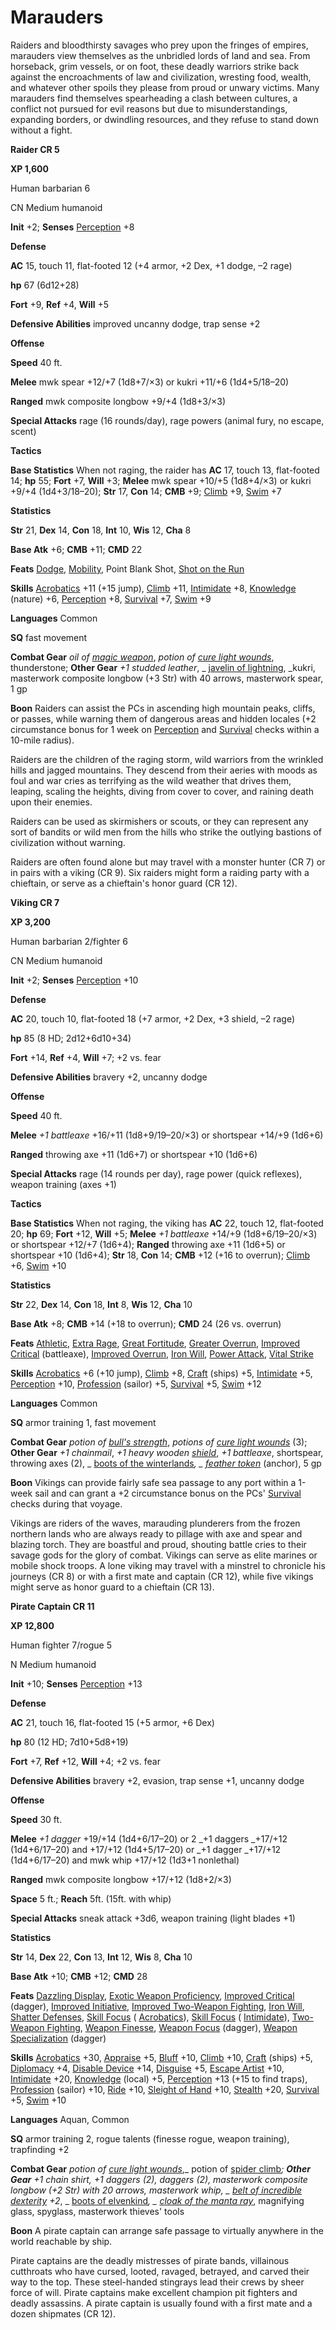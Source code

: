 # Marauders

Raiders and bloodthirsty savages who prey upon the fringes of empires, marauders view themselves as the unbridled lords of land and sea. From horseback, grim vessels, or on foot, these deadly warriors strike back against the encroachments of law and civilization, wresting food, wealth, and whatever other spoils they please from proud or unwary victims. Many marauders find themselves spearheading a clash between cultures, a conflict not pursued for evil reasons but due to misunderstandings, expanding borders, or dwindling resources, and they refuse to stand down without a fight.

**Raider CR 5**

**XP 1,600**

Human barbarian 6

CN Medium humanoid

**Init** +2; **Senses** [Perception](../../skills/perception#_perception) +8

**Defense**

**AC** 15, touch 11, flat-footed 12 (+4 armor, +2 Dex, +1 dodge, –2 rage)

**hp** 67 (6d12+28)

**Fort** +9, **Ref** +4, **Will** +5

**Defensive Abilities** improved uncanny dodge, trap sense +2

**Offense**

**Speed** 40 ft.

**Melee** mwk spear +12/+7 (1d8+7/×3) or kukri +11/+6 (1d4+5/18–20)

**Ranged** mwk composite longbow +9/+4 (1d8+3/×3)

**Special Attacks** rage (16 rounds/day), rage powers (animal fury, no escape, scent)

**Tactics**

**Base Statistics** When not raging, the raider has **AC** 17, touch 13, flat-footed 14; **hp** 55; **Fort** +7, **Will** +3; **Melee** mwk spear +10/+5 (1d8+4/×3) or kukri +9/+4 (1d4+3/18–20); **Str** 17, **Con** 14; **CMB** +9; [Climb](../../skills/climb#_climb) +9, [Swim](../../skills/swim#_swim) +7

**Statistics**

**Str** 21, **Dex** 14, **Con** 18, **Int** 10, **Wis** 12, **Cha** 8

**Base Atk** +6; **CMB** +11; **CMD** 22

**Feats** [Dodge](../../feats#_dodge), [Mobility](../../feats#_mobility), Point Blank Shot, [Shot on the Run](../../feats#_shot-on-the-run)

**Skills** [Acrobatics](../../skills/acrobatics#_acrobatics) +11 (+15 jump), [Climb](../../skills/climb#_climb) +11, [Intimidate](../../skills/intimidate#_intimidate) +8, [Knowledge](../../skills/knowledge#_knowledge) (nature) +6, [Perception](../../skills/perception#_perception) +8, [Survival](../../skills/survival#_survival) +7, [Swim](../../skills/swim#_swim) +9

**Languages** Common

**SQ** fast movement

**Combat Gear** _oil of [magic weapon](../../spells/magicWeapon#_magic-weapon)_, _potion of [cure light wounds](../../spells/cureLightWounds#_cure-light-wounds)_, thunderstone; **Other Gear** _+1 studded leather_, _ [javelin of lightning](../../magicItems/weapons#_javelin-of-lightning), _kukri, masterwork composite longbow (+3 Str) with 40 arrows, masterwork spear, 1 gp

**Boon** Raiders can assist the PCs in ascending high mountain peaks, cliffs, or passes, while warning them of dangerous areas and hidden locales (+2 circumstance bonus for 1 week on [Perception](../../skills/perception#_perception) and [Survival](../../skills/survival#_survival) checks within a 10-mile radius).

Raiders are the children of the raging storm, wild warriors from the wrinkled hills and jagged mountains. They descend from their aeries with moods as foul and war cries as terrifying as the wild weather that drives them, leaping, scaling the heights, diving from cover to cover, and raining death upon their enemies.

Raiders can be used as skirmishers or scouts, or they can represent any sort of bandits or wild men from the hills who strike the outlying bastions of civilization without warning.

Raiders are often found alone but may travel with a monster hunter (CR 7) or in pairs with a viking (CR 9). Six raiders might form a raiding party with a chieftain, or serve as a chieftain's honor guard (CR 12).

**Viking CR 7**

**XP 3,200**

Human barbarian 2/fighter 6

CN Medium humanoid

**Init** +2; **Senses** [Perception](../../skills/perception#_perception) +10

**Defense**

**AC** 20, touch 10, flat-footed 18 (+7 armor, +2 Dex, +3 shield, –2 rage)

**hp** 85 (8 HD; 2d12+6d10+34)

**Fort** +14, **Ref** +4, **Will** +7; +2 vs. fear

**Defensive Abilities** bravery +2, uncanny dodge

**Offense**

**Speed** 40 ft.

**Melee** _+1 battleaxe_ +16/+11 (1d8+9/19–20/×3) or shortspear +14/+9 (1d6+6)

**Ranged** throwing axe +11 (1d6+7) or shortspear +10 (1d6+6)

**Special Attacks** rage (14 rounds per day), rage power (quick reflexes), weapon training (axes +1)

**Tactics**

**Base Statistics** When not raging, the viking has **AC** 22, touch 12, flat-footed 20; **hp** 69; **Fort** +12, **Will** +5; **Melee** _+1 battleaxe_ +14/+9 (1d8+6/19–20/×3) or shortspear +12/+7 (1d6+4); **Ranged** throwing axe +11 (1d6+5) or shortspear +10 (1d6+4); **Str** 18, **Con** 14; **CMB** +12 (+16 to overrun); [Climb](../../skills/climb#_climb) +6, [Swim](../../skills/swim#_swim) +10

**Statistics**

**Str** 22, **Dex** 14, **Con** 18, **Int** 8, **Wis** 12, **Cha** 10

**Base Atk** +8; **CMB** +14 (+18 to overrun); **CMD** 24 (26 vs. overrun)

**Feats** [Athletic](../../feats#_athletic), [Extra Rage](../../feats#_extra-rage), [Great Fortitude](../../feats#_great-fortitude), [Greater Overrun](../../feats#_greater-overrun), [Improved Critical](../../feats#_improved-critical) (battleaxe), [Improved Overrun](../../feats#_improved-overrun), [Iron Will](../../feats#_iron-will), [Power Attack](../../feats#_power-attack), [Vital Strike](../../feats#_vital-strike)

**Skills** [Acrobatics](../../skills/acrobatics#_acrobatics) +6 (+10 jump), [Climb](../../skills/climb#_climb) +8, [Craft](../../skills/craft#_craft) (ships) +5, [Intimidate](../../skills/intimidate#_intimidate) +5, [Perception](../../skills/perception#_perception) +10, [Profession](../../skills/profession#_profession) (sailor) +5, [Survival](../../skills/survival#_survival) +5, [Swim](../../skills/swim#_swim) +12

**Languages** Common

**SQ** armor training 1, fast movement

**Combat Gear** _potion of [bull's strength](../../spells/bullSStrength#_bull-s-strength)_, _potions of [cure light wounds](../../spells/cureLightWounds#_cure-light-wounds)_ (3); **Other Gear** _+1 chainmail_, _+1 heavy wooden [shield](../../spells/shield#_shield)_, _+1 battleaxe_, shortspear, throwing axes (2), _ [boots of the winterlands](../../magicItems/wondrousItems#_boots-of-the-winterlands)_, _ [feather token](../../magicItems/wondrousItems#_feather-token)_ (anchor), 5 gp

**Boon** Vikings can provide fairly safe sea passage to any port within a 1-week sail and can grant a +2 circumstance bonus on the PCs' [Survival](../../skills/survival#_survival) checks during that voyage.

Vikings are riders of the waves, marauding plunderers from the frozen northern lands who are always ready to pillage with axe and spear and blazing torch. They are boastful and proud, shouting battle cries to their savage gods for the glory of combat. Vikings can serve as elite marines or mobile shock troops. A lone viking may travel with a minstrel to chronicle his journeys (CR 8) or with a first mate and captain (CR 12), while five vikings might serve as honor guard to a chieftain (CR 13).

**Pirate Captain CR 11**

**XP 12,800**

Human fighter 7/rogue 5

N Medium humanoid

**Init** +10; **Senses** [Perception](../../skills/perception#_perception) +13

**Defense**

**AC** 21, touch 16, flat-footed 15 (+5 armor, +6 Dex)

**hp** 80 (12 HD; 7d10+5d8+19)

**Fort** +7, **Ref** +12, **Will** +4; +2 vs. fear

**Defensive Abilities** bravery +2, evasion, trap sense +1, uncanny dodge

**Offense**

**Speed** 30 ft.

**Melee** _+1 dagger_ +19/+14 (1d4+6/17–20) or 2 _+1 daggers _+17/+12 (1d4+6/17–20) and +17/+12 (1d4+5/17–20) or _+1 dagger _+17/+12 (1d4+6/17–20) and mwk whip +17/+12 (1d3+1 nonlethal)

**Ranged** mwk composite longbow +17/+12 (1d8+2/×3)

**Space** 5 ft.; **Reach** 5ft. (15ft. with whip)

**Special Attacks** sneak attack +3d6, weapon training (light blades +1)

**Statistics**

**Str** 14, **Dex** 22, **Con** 13, **Int** 12, **Wis** 8, **Cha** 10

**Base Atk** +10; **CMB** +12; **CMD** 28

**Feats** [Dazzling Display](../../feats#_dazzling-display), [Exotic Weapon Proficiency](../../feats#_exotic-weapon-proficiency), [Improved Critical](../../feats#_improved-critical) (dagger), [Improved Initiative](../../feats#_improved-initiative), [Improved Two-Weapon Fighting](../../feats#_improved-two-weapon-fighting), [Iron Will](../../feats#_iron-will), [Shatter Defenses](../../feats#_shatter-defenses), [Skill Focus](../../feats#_skill-focus) ( [Acrobatics](../../skills/acrobatics#_acrobatics)), [Skill Focus](../../feats#_skill-focus) ( [Intimidate](../../skills/intimidate#_intimidate)), [Two-Weapon Fighting](../../feats#_two-weapon-fighting), [Weapon Finesse](../../feats#_weapon-finesse), [Weapon Focus](../../feats#_weapon-focus) (dagger), [Weapon Specialization](../../feats#_weapon-specialization) (dagger)

**Skills** [Acrobatics](../../skills/acrobatics#_acrobatics) +30, [Appraise](../../skills/appraise#_appraise) +5, [Bluff](../../skills/bluff#_bluff) +10, [Climb](../../skills/climb#_climb) +10, [Craft](../../skills/craft#_craft) (ships) +5, [Diplomacy](../../skills/diplomacy#_diplomacy) +4, [Disable Device](../../skills/disableDevice#_disable-device) +14, [Disguise](../../skills/disguise#_disguise) +5, [Escape Artist](../../skills/escapeArtist#_escape-artist) +10, [Intimidate](../../skills/intimidate#_intimidate) +20, [Knowledge](../../skills/knowledge#_knowledge) (local) +5, [Perception](../../skills/perception#_perception) +13 (+15 to find traps), [Profession](../../skills/profession#_profession) (sailor) +10, [Ride](../../skills/ride#_ride) +10, [Sleight of Hand](../../skills/sleightOfHand#_sleight-of-hand) +10, [Stealth](../../skills/stealth#_stealth) +20, [Survival](../../skills/survival#_survival) +5, [Swim](../../skills/swim#_swim) +10

**Languages** Aquan, Common

**SQ** armor training 2, rogue talents (finesse rogue, weapon training), trapfinding +2

**Combat Gear** _potion of [cure light wounds](../../spells/cureLightWounds#_cure-light-wounds)_,_ potion of [spider climb](../../spells/spiderClimb#_spider-climb)_; **Other Gear** _+1 chain shirt_, _+1 daggers_ (2), daggers (2), masterwork composite longbow (+2 Str) with 20 arrows, masterwork whip, _ [belt of incredible dexterity](../../magicItems/wondrousItems#_belt-of-incredible-dexterity) +2_, _ [boots of elvenkind](../../magicItems/wondrousItems#_boots-of-elvenkind)_, _ [cloak of the manta ray](../../magicItems/wondrousItems#_cloak-of-the-manta-ray)_, magnifying glass, spyglass, masterwork thieves' tools

**Boon** A pirate captain can arrange safe passage to virtually anywhere in the world reachable by ship.

Pirate captains are the deadly mistresses of pirate bands, villainous cutthroats who have cursed, looted, ravaged, betrayed, and carved their way to the top. These steel-handed stingrays lead their crews by sheer force of will. Pirate captains make excellent champion pit fighters and deadly assassins. A pirate captain is usually found with a first mate and a dozen shipmates (CR 12).

